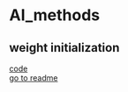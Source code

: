 # AI_methods
## weight initialization
[code](./weight_initialization/weight_initialization.py) <br />
[go to readme](./weight_initialization/weight_initialization.md)
